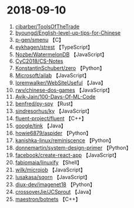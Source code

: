 # 2018-09-10

1. [cjbarber/ToolsOfTheTrade](https://github.com/cjbarber/ToolsOfTheTrade) 
2. [byoungd/English-level-up-tips-for-Chinese](https://github.com/byoungd/English-level-up-tips-for-Chinese) 
3. [p-gen/smenu](https://github.com/p-gen/smenu) 【C】
4. [eykhagen/strest](https://github.com/eykhagen/strest) 【TypeScript】
5. [Nozbe/WatermelonDB](https://github.com/Nozbe/WatermelonDB) 【JavaScript】
6. [CyC2018/CS-Notes](https://github.com/CyC2018/CS-Notes) 
7. [KonstantinSchubert/zero](https://github.com/KonstantinSchubert/zero) 【Python】
8. [Microsoft/ailab](https://github.com/Microsoft/ailab) 【JavaScript】
9. [loremwalker/WebSiteUseful](https://github.com/loremwalker/WebSiteUseful) 【Java】
10. [rwv/chinese-dos-games](https://github.com/rwv/chinese-dos-games) 【JavaScript】
11. [Avik-Jain/100-Days-Of-ML-Code](https://github.com/Avik-Jain/100-Days-Of-ML-Code) 
12. [benfred/py-spy](https://github.com/benfred/py-spy) 【Rust】
13. [sindresorhus/ky](https://github.com/sindresorhus/ky) 【JavaScript】
14. [fluent-project/fluent](https://github.com/fluent-project/fluent) 【C++】
15. [google/tink](https://github.com/google/tink) 【Java】
16. [howie6879/aspider](https://github.com/howie6879/aspider) 【Python】
17. [kanishka-linux/reminiscence](https://github.com/kanishka-linux/reminiscence) 【Python】
18. [donnemartin/system-design-primer](https://github.com/donnemartin/system-design-primer) 【Python】
19. [facebook/create-react-app](https://github.com/facebook/create-react-app) 【JavaScript】
20. [fabiomaia/linuxify](https://github.com/fabiomaia/linuxify) 【Shell】
21. [wilk/microjob](https://github.com/wilk/microjob) 【JavaScript】
22. [lusakasa/sqorn](https://github.com/lusakasa/sqorn) 【JavaScript】
23. [diux-dev/imagenet18](https://github.com/diux-dev/imagenet18) 【Python】
24. [crossoverJie/JCSprout](https://github.com/crossoverJie/JCSprout) 【Java】
25. [maestron/botnets](https://github.com/maestron/botnets) 【C++】
